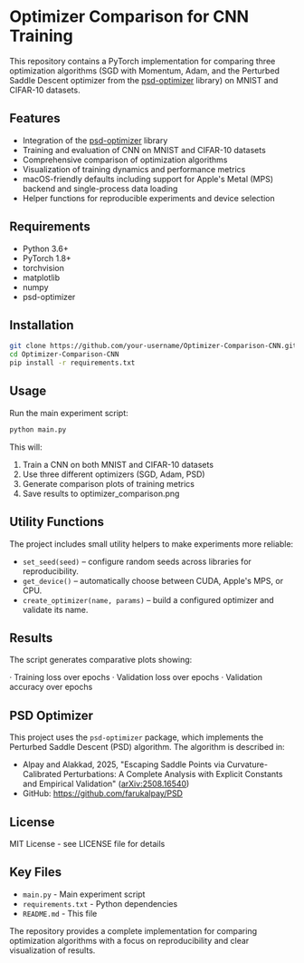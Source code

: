 # Optimizer Comparison for CNN Training

This repository contains a PyTorch implementation for comparing three optimization algorithms (SGD with Momentum, Adam, and the Perturbed Saddle Descent optimizer from the [psd-optimizer](https://pypi.org/project/psd-optimizer/) library) on MNIST and CIFAR-10 datasets.

## Features

- Integration of the [psd-optimizer](https://pypi.org/project/psd-optimizer/) library
- Training and evaluation of CNN on MNIST and CIFAR-10 datasets
- Comprehensive comparison of optimization algorithms
- Visualization of training dynamics and performance metrics
- macOS-friendly defaults including support for Apple's Metal (MPS) backend and single-process data loading
- Helper functions for reproducible experiments and device selection

## Requirements

- Python 3.6+
- PyTorch 1.8+
- torchvision
- matplotlib
- numpy
- psd-optimizer

## Installation

```bash
git clone https://github.com/your-username/Optimizer-Comparison-CNN.git
cd Optimizer-Comparison-CNN
pip install -r requirements.txt
```

## Usage

Run the main experiment script:

```bash
python main.py
```

This will:

1. Train a CNN on both MNIST and CIFAR-10 datasets
2. Use three different optimizers (SGD, Adam, PSD)
3. Generate comparison plots of training metrics
4. Save results to optimizer_comparison.png

## Utility Functions

The project includes small utility helpers to make experiments more reliable:

- `set_seed(seed)` – configure random seeds across libraries for reproducibility.
- `get_device()` – automatically choose between CUDA, Apple's MPS, or CPU.
- `create_optimizer(name, params)` – build a configured optimizer and validate its name.

## Results

The script generates comparative plots showing:

· Training loss over epochs
· Validation loss over epochs
· Validation accuracy over epochs

## PSD Optimizer

This project uses the `psd-optimizer` package, which implements the Perturbed Saddle Descent (PSD) algorithm. The algorithm is described in:

- Alpay and Alakkad, 2025, "Escaping Saddle Points via Curvature-Calibrated Perturbations: A Complete Analysis with Explicit Constants and Empirical Validation" ([arXiv:2508.16540](https://arxiv.org/abs/2508.16540))
- GitHub: https://github.com/farukalpay/PSD

## License

MIT License - see LICENSE file for details

## Key Files

- `main.py` - Main experiment script
- `requirements.txt` - Python dependencies
- `README.md` - This file

The repository provides a complete implementation for comparing optimization algorithms with a focus on reproducibility and clear visualization of results.
